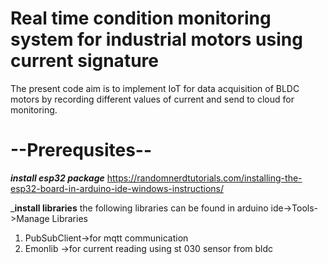 # Real time condition monitoring system for industrial motors using current signature

The present code aim is to implement IoT for data acquisition of BLDC motors by recording different values of current and send to cloud for monitoring.

# --Prerequsites--
___install esp32 package___
  https://randomnerdtutorials.com/installing-the-esp32-board-in-arduino-ide-windows-instructions/
  
___install libraries__
 the following libraries can be found in arduino ide->Tools->Manage Libraries
   1. PubSubClient->for mqtt communication
   2. Emonlib ->for current reading using st 030 sensor from bldc
 

